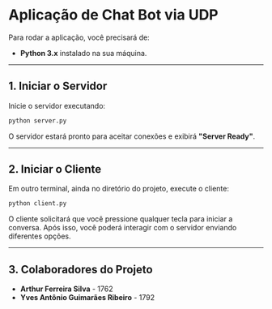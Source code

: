 # Aplicação de Chat Bot via UDP

Para rodar a aplicação, você precisará de:

- **Python 3.x** instalado na sua máquina.

---

## 1. Iniciar o Servidor

Inicie o servidor executando:

```bash
python server.py
```

O servidor estará pronto para aceitar conexões e exibirá **"Server Ready"**.

---

## 2. Iniciar o Cliente

Em outro terminal, ainda no diretório do projeto, execute o cliente:

```bash
python client.py
```

O cliente solicitará que você pressione qualquer tecla para iniciar a conversa. Após isso, você poderá interagir com o servidor enviando diferentes opções.

---

## 3. Colaboradores do Projeto

- **Arthur Ferreira Silva** - 1762
- **Yves Antônio Guimarães Ribeiro** - 1792
